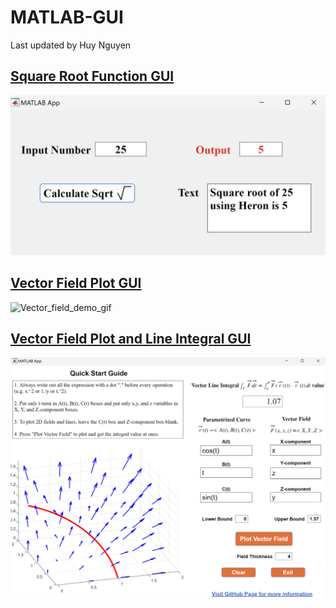 # MATLAB-GUI

Last updated by Huy Nguyen 

## [Square Root Function GUI](./square_root_function/)

<img src="square_root_function/demo/sqrt_demo_1.png" width="800"/>

## [Vector Field Plot GUI](./vector_field_plot/)

![Vector_field_demo_gif](https://github.com/Ai4Math/MATLAB-GUI/assets/114793725/1a664f2f-7337-4585-86d0-f0de98aaad34)

## [Vector Field Plot and Line Integral GUI](./line_integral/)

<img src="line_integral/demo/vector_field_line_integral_3d.png" width="800"/>

